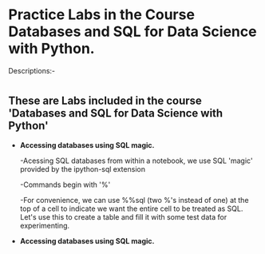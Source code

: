 # Practice Labs in the Course Databases and SQL for Data Science with Python.

Descriptions:-

# <h2>These are Labs included in the course 'Databases and SQL for Data Science with Python' </h2> 
<ul>
  
<b> <li> Accessing databases using SQL magic. </li> </b>
<p>-Acessing SQL databases from within a notebook, we use SQL 'magic' provided by the ipython-sql extension</p>
<p>-Commands begin with '%'</p>
<p>-For convenience, we can use %%sql (two %'s instead of one) at the top of a cell to indicate we want the entire cell to be treated as SQL. Let's use this to create a table and fill it with some test data for experimenting.</p>

<b> <li> Accessing databases using SQL magic. </li> </b>

</ul>
<p></p>
